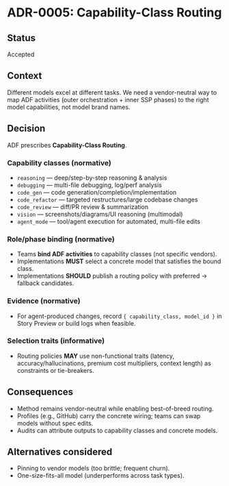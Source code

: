 # ADR-0005: Capability-Class Routing

## Status
Accepted

## Context
Different models excel at different tasks. We need a vendor-neutral way to map ADF activities (outer orchestration + inner SSP phases) to the right model capabilities, not model brand names.

## Decision
ADF prescribes **Capability-Class Routing**.

### Capability classes (normative)
- `reasoning` — deep/step-by-step reasoning & analysis
- `debugging` — multi-file debugging, log/perf analysis
- `code_gen` — code generation/completion/implementation
- `code_refactor` — targeted restructures/large codebase changes
- `code_review` — diff/PR review & summarization
- `vision` — screenshots/diagrams/UI reasoning (multimodal)
- `agent_mode` — tool/agent execution for automated, multi-file edits

### Role/phase binding (normative)
- Teams **bind ADF activities** to capability classes (not specific vendors).
- Implementations **MUST** select a concrete model that satisfies the bound class.
- Implementations **SHOULD** publish a routing policy with preferred → fallback candidates.

### Evidence (normative)
- For agent-produced changes, record `{ capability_class, model_id }` in Story Preview or build logs when feasible.

### Selection traits (informative)
- Routing policies **MAY** use non-functional traits (latency, accuracy/hallucinations, premium cost multipliers, context length) as constraints or tie-breakers.

## Consequences
- Method remains vendor-neutral while enabling best-of-breed routing.
- Profiles (e.g., GitHub) carry the concrete wiring; teams can swap models without spec edits.
- Audits can attribute outputs to capability classes and concrete models.

## Alternatives considered
- Pinning to vendor models (too brittle; frequent churn).
- One-size-fits-all model (underperforms across task types).
